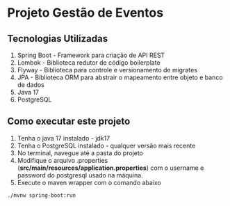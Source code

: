 # Projeto Gestão de Eventos

## Tecnologias Utilizadas

  1. Spring Boot - Framework para criação de API REST
  2. Lombok - Biblioteca redutor de código boilerplate
  3. Flyway - Biblioteca para controle e versionamento de migrates
  4. JPA - Biblioteca ORM para abstrair o mapeamento entre objeto e banco de dados
  5. Java 17
  6. PostgreSQL

## Como executar este projeto

  1. Tenha o java 17 instalado - jdk17
  2. Tenha o PostgreSQL instalado - qualquer versão mais recente
  3. No terminal, navegue até a pasta do projeto
  4. Modifique o arquivo .properties (**src/main/resources/application.properties**) com o username e password do postgresql usado na máquina.
  5. Execute o maven wrapper com o comando abaixo

```maven
./mvnw spring-boot:run

```

